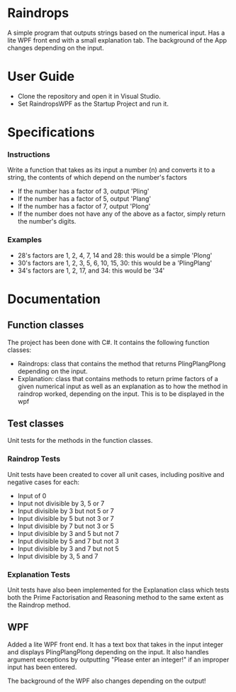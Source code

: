 # Raindrops

A simple program that outputs strings based on the numerical input. Has a lite WPF front end with a small explanation tab. The background of the App changes depending on the input.

# User Guide

+ Clone the repository and open it in Visual Studio. 
+ Set RaindropsWPF as the Startup Project and run it.

# Specifications

### Instructions

Write a function that takes as its input a number (n) and converts it to a string, the contents of which depend on the number's factors

+ If the number has a factor of 3, output 'Pling'
+ If the number has a factor of 5, output 'Plang'
+ If the number has a factor of 7, output 'Plong'
+ If the number does not have any of the above as a factor, simply return the number's digits.

### Examples

+ 28's factors are 1, 2, 4, 7, 14 and 28: this would be a simple 'Plong'
+ 30's factors are 1, 2, 3, 5, 6, 10, 15, 30: this would be a 'PlingPlang'
+ 34's factors are 1, 2, 17, and 34: this would be '34'

# Documentation

## Function classes

The project has been done with C#. It contains the following function classes:

+ Raindrops: class that contains the method that returns PlingPlangPlong depending on the input.
+ Explanation: class that contains methods to return prime factors of a given numerical input as well as an explanation as to how the method in raindrop worked, depending on the input. This is to be displayed in the wpf

## Test classes

Unit tests for the methods in the function classes.

### Raindrop Tests

Unit tests have been created to cover all unit cases, including positive and negative cases for each:

+ Input of 0
+ Input not divisible by 3, 5 or 7
+ Input divisible by 3 but not 5 or 7
+ Input divisible by 5 but not 3 or 7
+ Input divisible by 7 but not 3 or 5
+ Input divisible by 3 and 5 but not 7
+ Input divisible by 5 and 7 but not 3
+ Input divisible by 3 and 7 but not 5
+ Input divisible by 3, 5 and 7

### Explanation Tests

Unit tests have also been implemented for the Explanation class which tests both the Prime Factorisation and Reasoning method to the same extent as the Raindrop method.

## WPF

Added a lite WPF front end. It has a text box that takes in the input integer and displays PlingPlangPlong depending on the input. It also handles argument exceptions by outputting "Please enter an integer!" if an improper input has been entered.

The background of the WPF also changes depending on the output!
